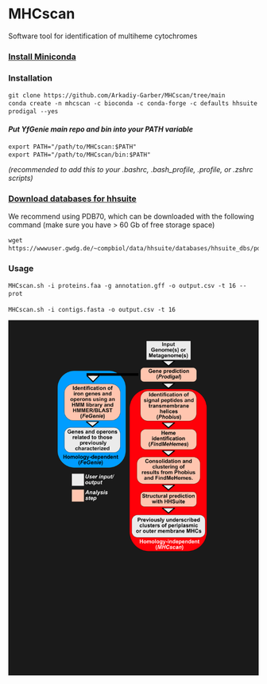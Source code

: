 # MHCscan
Software tool for identification of multiheme cytochromes

### [Install Miniconda](https://docs.conda.io/en/latest/miniconda.html)
### Installation
    git clone https://github.com/Arkadiy-Garber/MHCscan/tree/main
    conda create -n mhcscan -c bioconda -c conda-forge -c defaults hhsuite prodigal --yes
    
#### *Put YfGenie main repo and bin into your PATH variable*

    export PATH="/path/to/MHCscan:$PATH"
    export PATH="/path/to/MHCscan/bin:$PATH"

*(recommended to add this to your .bashrc, .bash_profile, .profile, or .zshrc scripts)*

### [Download databases for hhsuite](https://github.com/soedinglab/hh-suite)
We recommend using PDB70, which can be downloaded with the following command (make sure you have > 60 Gb of free storage space)

    wget https://wwwuser.gwdg.de/~compbiol/data/hhsuite/databases/hhsuite_dbs/pdb70_from_mmcif_latest.tar.gz

### Usage
    MHCscan.sh -i proteins.faa -g annotation.gff -o output.csv -t 16 --prot

    MHCscan.sh -i contigs.fasta -o output.csv -t 16

![pipeline](https://github.com/Arkadiy-Garber/MHCscan/blob/main/pipeline.png)


